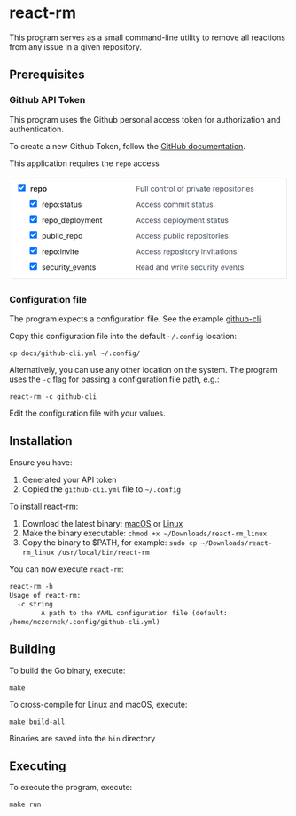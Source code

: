 # react-rm

This program serves as a small command-line utility to remove all reactions 
from any issue in a given repository.

## Prerequisites

### Github API Token

This program uses the Github personal access token for authorization and authentication.

To create a new Github Token, follow the [GitHub documentation](https://docs.github.com/en/github/authenticating-to-github/creating-a-personal-access-token#creating-a-token).

This application requires the `repo` access

![Image of repository settings](./docs/repo.png)

### Configuration file

The program expects a configuration file. See the example [github-cli](./docs/github-cli.yml).

Copy this configuration file into the default `~/.config` location:

```
cp docs/github-cli.yml ~/.config/
```

Alternatively, you can use any other location on the system. The program uses the `-c` flag for
passing a configuration file path, e.g.:

```
react-rm -c github-cli
```

Edit the configuration file with your values.

## Installation

Ensure you have:

1. Generated your API token
1. Copied the `github-cli.yml` file to `~/.config`

To install react-rm:

1. Download the latest binary: [macOS](https://github.com/m-czernek/react-rm/releases/latest/download/react-rm_darwin) or [Linux](https://github.com/m-czernek/react-rm/releases/latest/download/react-rm_linux)
1. Make the binary executable: `chmod +x ~/Downloads/react-rm_linux`
1. Copy the binary to $PATH, for example: `sudo cp ~/Downloads/react-rm_linux /usr/local/bin/react-rm`

You can now execute `react-rm`:

```shell
react-rm -h
Usage of react-rm:
  -c string
    	A path to the YAML configuration file (default: /home/mczernek/.config/github-cli.yml)
```

## Building

To build the Go binary, execute:

```
make
```

To cross-compile for Linux and macOS, execute:

```
make build-all
```

Binaries are saved into the `bin` directory

## Executing

To execute the program, execute: 

```
make run
```
